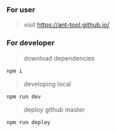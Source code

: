 ### For user

> visit https://ant-tool.github.io/


### For developer

> download dependencies

`npm i`

> developing local

`npm run dev`

> deploy github master

`npm run deploy`

